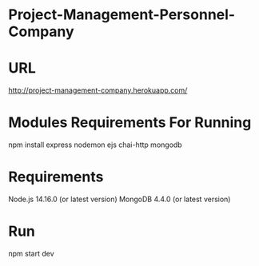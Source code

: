 # Project-Management-Personnel-Company

# URL
http://project-management-company.herokuapp.com/

# Modules Requirements For Running
npm install express nodemon ejs chai-http mongodb

# Requirements
Node.js 14.16.0 (or latest version)
MongoDB 4.4.0 (or latest version)

# Run 
npm start dev
